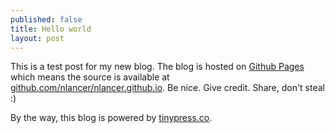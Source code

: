 ```yaml
---
published: false
title: Hello world
layout: post
---
```

This is a test post for my new blog. The blog is hosted on [Github Pages](http://pages.github.com/) which means the source is available at [github.com/nlancer/nlancer.github.io](http://github.com/nlancer/nlancer.github.io). Be nice. Give credit. Share, don't steal :)

By the way, this blog is powered by [tinypress.co](https://tinypress.co).